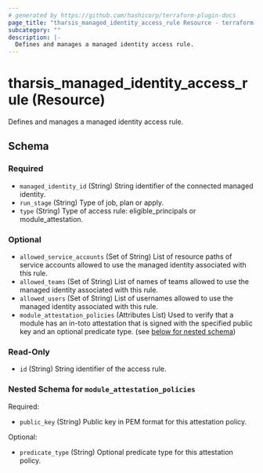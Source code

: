 ```yaml
---
# generated by https://github.com/hashicorp/terraform-plugin-docs
page_title: "tharsis_managed_identity_access_rule Resource - terraform-provider-tharsis"
subcategory: ""
description: |-
  Defines and manages a managed identity access rule.
---
```


# tharsis_managed_identity_access_rule (Resource)

Defines and manages a managed identity access rule.



<!-- schema generated by tfplugindocs -->
## Schema

### Required

- `managed_identity_id` (String) String identifier of the connected managed identity.
- `run_stage` (String) Type of job, plan or apply.
- `type` (String) Type of access rule: eligible_principals or module_attestation.

### Optional

- `allowed_service_accounts` (Set of String) List of resource paths of service accounts allowed to use the managed identity associated with this rule.
- `allowed_teams` (Set of String) List of names of teams allowed to use the managed identity associated with this rule.
- `allowed_users` (Set of String) List of usernames allowed to use the managed identity associated with this rule.
- `module_attestation_policies` (Attributes List) Used to verify that a module has an in-toto attestation that is signed with the specified public key and an optional predicate type. (see [below for nested schema](#nestedatt--module_attestation_policies))

### Read-Only

- `id` (String) String identifier of the access rule.

<a id="nestedatt--module_attestation_policies"></a>
### Nested Schema for `module_attestation_policies`

Required:

- `public_key` (String) Public key in PEM format for this attestation policy.

Optional:

- `predicate_type` (String) Optional predicate type for this attestation policy.


